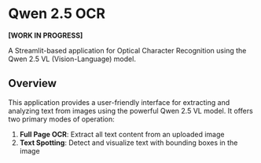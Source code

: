 # Qwen 2.5 OCR

**[WORK IN PROGRESS]** 

A Streamlit-based application for Optical Character Recognition using the Qwen 2.5 VL (Vision-Language) model.

## Overview

This application provides a user-friendly interface for extracting and analyzing text from images using the powerful Qwen 2.5 VL model. It offers two primary modes of operation:

1. **Full Page OCR**: Extract all text content from an uploaded image
2. **Text Spotting**: Detect and visualize text with bounding boxes in the image


